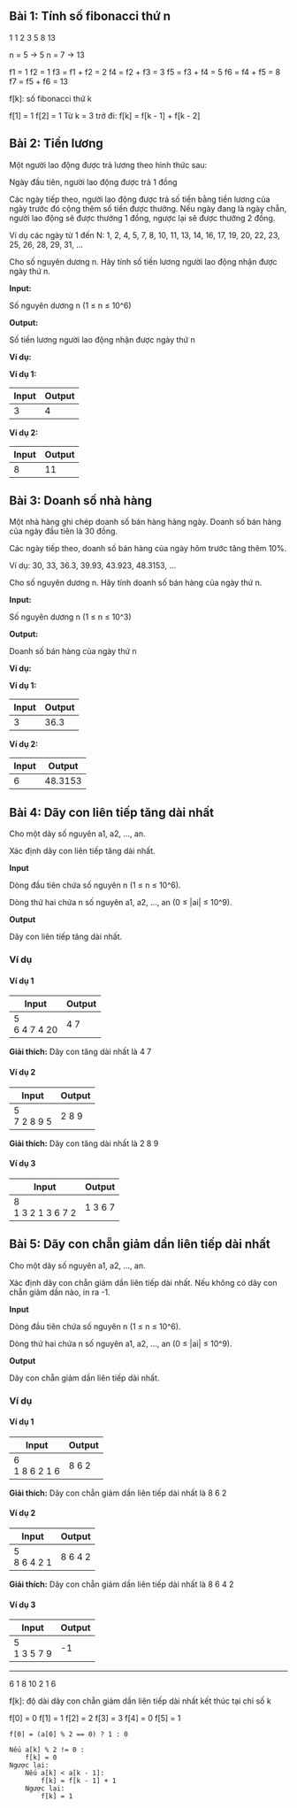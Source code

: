 ## Bài 1: Tính số fibonacci thứ n

1 1 2 3 5 8 13

n = 5 -> 5
n = 7 -> 13

f1 = 1
f2 = 1
f3 = f1 + f2 = 2
f4 = f2 + f3 = 3
f5 = f3 + f4 = 5
f6 = f4 + f5 = 8
f7 = f5 + f6 = 13

f[k]: số fibonacci thứ k

f[1] = 1
f[2] = 1
Từ k = 3 trở đi:
f[k] = f[k - 1] + f[k - 2]

## Bài 2: Tiền lương

Một người lao động được trả lương theo hình thức sau:

Ngày đầu tiên, người lao động được trả 1 đồng

Các ngày tiếp theo, người lao động được trả số tiền bằng tiền lương của ngày trước đó cộng thêm số tiền được thưởng. Nếu ngày đang là ngày chẵn, người lao động sẽ được thưởng 1 đồng, ngược lại sẽ được thưởng 2 đồng.

Ví dụ các ngày từ 1 đến N: 1, 2, 4, 5, 7, 8, 10, 11, 13, 14, 16, 17, 19, 20, 22, 23, 25, 26, 28, 29, 31, ...

Cho số nguyên dương n. Hãy tính số tiền lương người lao động nhận được ngày thứ n.

**Input:**

Số nguyên dương n (1 ≤ n ≤ 10^6)

**Output:**

Số tiền lương người lao động nhận được ngày thứ n

**Ví dụ:**

**Ví dụ 1:**

| Input | Output |
|-------|--------|
| 3     | 4      |

**Ví dụ 2:**

| Input | Output |
|-------|--------|
| 8     | 11      |

## Bài 3: Doanh số nhà hàng

Một nhà hàng ghi chép doanh số bán hàng hàng ngày. Doanh số bán hàng của ngày đầu tiên là 30 đồng.

Các ngày tiếp theo, doanh số bán hàng của ngày hôm trước tăng thêm 10%.

Ví dụ: 30, 33, 36.3, 39.93, 43.923, 48.3153, ...


Cho số nguyên dương n. Hãy tính doanh số bán hàng của ngày thứ n.

**Input:**

Số nguyên dương n (1 ≤ n ≤ 10^3)

**Output:**

Doanh số bán hàng của ngày thứ n

**Ví dụ:**

**Ví dụ 1:**

| Input | Output |
|-------|--------|
| 3     | 36.3   |

**Ví dụ 2:**

| Input | Output |
|-------|--------|
| 6     | 48.3153| 

## Bài 4: Dãy con liên tiếp tăng dài nhất

Cho một dãy số nguyên a1, a2, ..., an.<br>

Xác định dãy con liên tiếp tăng dài nhất.

**Input**<br>

Dòng đầu tiên chứa số nguyên n (1 ≤ n ≤ 10^6).<br>

Dòng thứ hai chứa n số nguyên a1, a2, ..., an (0 ≤ |ai| ≤ 10^9).<br>

**Output**<br>

Dãy con liên tiếp tăng dài nhất.<br>

### Ví dụ

#### Ví dụ 1

| Input | Output |
|-------|--------|
| 5<br> 6 4 7 4 20 | 4 7 |

**Giải thích:** Dãy con tăng dài nhất là 4 7

#### Ví dụ 2

| Input | Output |
|-------|--------|
| 5<br> 7 2 8 9 5 | 2 8 9 |

**Giải thích:** Dãy con tăng dài nhất là 2 8 9

#### Ví dụ 3

| Input | Output |
|-------|--------|
| 8<br> 1 3 2 1 3 6 7 2 | 1 3 6 7 |

## Bài 5: Dãy con chẵn giảm dần liên tiếp dài nhất

Cho một dãy số nguyên a1, a2, ..., an.<br>

Xác định dãy con chẵn giảm dần liên tiếp dài nhất. Nếu không có dãy con chẵn giảm dần nào, in ra -1.

**Input**<br>

Dòng đầu tiên chứa số nguyên n (1 ≤ n ≤ 10^6).<br>

Dòng thứ hai chứa n số nguyên a1, a2, ..., an (0 ≤ |ai| ≤ 10^9).<br>

**Output**<br>

Dãy con chẵn giảm dần liên tiếp dài nhất.<br>

### Ví dụ

#### Ví dụ 1

| Input | Output |
|-------|--------|
| 6<br> 1 8 6 2 1 6| 8 6 2 |

**Giải thích:** Dãy con chẵn giảm dần liên tiếp dài nhất là 8 6 2

#### Ví dụ 2

| Input | Output |
|-------|--------|
| 5<br> 8 6 4 2 1 | 8 6 4 2 |

**Giải thích:** Dãy con chẵn giảm dần liên tiếp dài nhất là 8 6 4 2

#### Ví dụ 3

| Input | Output |
|-------|--------|
| 5<br> 1 3 5 7 9 | -1 |

----------------------------
6
1 8 10 2 1 6

f[k]: độ dài dãy con chẵn giảm dần liên tiếp dài nhất kết thúc tại chỉ số k

f[0] = 0
f[1] = 1
f[2] = 2
f[3] = 3
f[4] = 0
f[5] = 1

```
f[0] = (a[0] % 2 == 0) ? 1 : 0

Nếu a[k] % 2 != 0 :
    f[k] = 0
Ngược lại:
    Nếu a[k] < a[k - 1]:
        f[k] = f[k - 1] + 1
    Ngược lại:
        f[k] = 1
```
    


